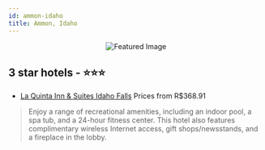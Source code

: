 ```yaml
---
id: ammon-idaho
title: Ammon, Idaho
---
```


<center><img src="https://i.travelapi.com/hotels/1000000/570000/562700/562685/a5c4a441_z.jpg" alt="Featured Image" /></center>


##  3 star hotels - ⭐️⭐️⭐️

-    [La Quinta Inn & Suites Idaho Falls](https://us.hurb.com/hotels/ammon/la-quinta-inn-suites-idaho-falls-JNP-JP199570?cmp=18055) Prices from R$368.91
   > Enjoy a range of recreational amenities, including an indoor pool, a spa tub, and a 24-hour fitness center. This hotel also features complimentary wireless Internet access, gift shops/newsstands, and a fireplace in the lobby.
